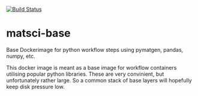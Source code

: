 [![Build Status](https://drone-ci-kramergroup.serveo.net/api/badges/kramergroup-workflows/matsci-base/status.svg)](https://drone-ci-kramergroup.serveo.net/kramergroup-workflows/matsci-base)

# matsci-base

Base Dockerimage for python workflow steps using pymatgen, pandas, numpy, etc.

This docker image is meant as a base image for workflow containers utilising popular python libraries. These are very convinient, but 
unfortunately rather large. So a common stack of base layers will hopefully keep disk pressure low.

